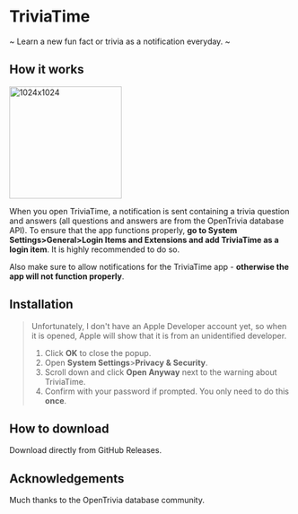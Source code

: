# TriviaTime

 ~ Learn a new fun fact or trivia as a notification everyday. ~

## How it works

<img width="200" height="200" alt="1024x1024" src="https://github.com/user-attachments/assets/6fcef98d-7833-42cf-97c0-556d2ede0cca" />

When you open TriviaTime, a notification is sent containing a trivia question and answers (all questions and answers are from the OpenTrivia database API).
To ensure that the app functions properly, **go to System Settings>General>Login Items and Extensions and add TriviaTime as a login item**. It is highly recommended to do so.

Also make sure to allow notifications for the TriviaTime app - **otherwise the app will not function properly**.

## Installation

> Unfortunately, I don't have an Apple Developer account yet, so when it is opened, Apple will show that it is from an unidentified developer.
> 1. Click **OK** to close the popup.
> 2. Open **System Settings**>**Privacy & Security**.
> 3. Scroll down and click **Open Anyway** next to the warning about TriviaTime.
> 4. Confirm with your password if prompted.
> You only need to do this **once**.

## How to download

Download directly from GitHub Releases.

## Acknowledgements

Much thanks to the OpenTrivia database community.
